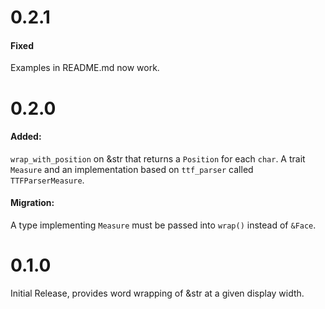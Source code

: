 # 0.2.1

#### Fixed

Examples in README.md now work.

# 0.2.0

#### Added:

`wrap_with_position` on &str that returns a `Position` for each `char`.
A trait `Measure` and an implementation based on `ttf_parser` called `TTFParserMeasure`.

#### Migration:

A type implementing `Measure` must be passed into `wrap()` instead of `&Face`.

# 0.1.0

Initial Release, provides word wrapping of &str at a given display width.
